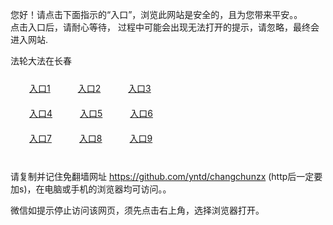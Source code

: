 您好！请点击下面指示的“入口”，浏览此网站是安全的，且为您带来平安。。 <br/>
点击入口后，请耐心等待， 过程中可能会出现无法打开的提示，请忽略，最终会进入网站. </br>

法轮大法在长春<br/>
<div style="padding:10px"><a style="margin:20px" target="_blank" href="https://d27873hlbbwtm6.cloudfront.net/2Qpsp?uxovbx" id="ccLink1" rel="nofollow">入口1</a> <a target="_blank" style="margin:20px" href="https://d3l9yoiadzldtx.cloudfront.net/2Qpsp?qxydftsl" id="ccLink2" rel="nofollow">入口2</a> <a style="margin:20px" target="_blank" href="https://d3e7us70lfrihk.cloudfront.net/2Qpsp?tqgbruli" id="ccLink3" rel="nofollow">入口3</a></div>

<div style="padding:10px" ><a style="margin:20px" target="_blank" href="https://d27873hlbbwtm6.cloudfront.net/2Qpsp?uxovbx" id="ccLink4" rel="nofollow">入口4</a> <a style="margin:20px" href="https://d3l9yoiadzldtx.cloudfront.net/2Qpsp?qxydftsl" target="_blank" id="ccLink5" rel="nofollow">入口5</a> <a style="margin:20px" href="https://d3e7us70lfrihk.cloudfront.net/2Qpsp?tqgbruli" target="_blank" id="ccLink6" rel="nofollow">入口6</a></div>

<div style="padding:10px"><a style="margin:20px" target="_blank" href="https://d27873hlbbwtm6.cloudfront.net/2Qpsp?uxovbx" id="ccLink7" rel="nofollow">入口7</a> <a style="margin:20px" href="https://d3l9yoiadzldtx.cloudfront.net/2Qpsp?qxydftsl" target="_blank" id="ccLink8" rel="nofollow">入口8</a> <a style="margin:20px" target="_blank" href="https://d3e7us70lfrihk.cloudfront.net/2Qpsp?tqgbruli" id="ccLink9" rel="nofollow">入口9</a></div>

<br/>



请复制并记住免翻墙网址 https://github.com/yntd/changchunzx (http后一定要加s)，在电脑或手机的浏览器均可访问。。<br/>

微信如提示停止访问该网页，须先点击右上角，选择浏览器打开。
